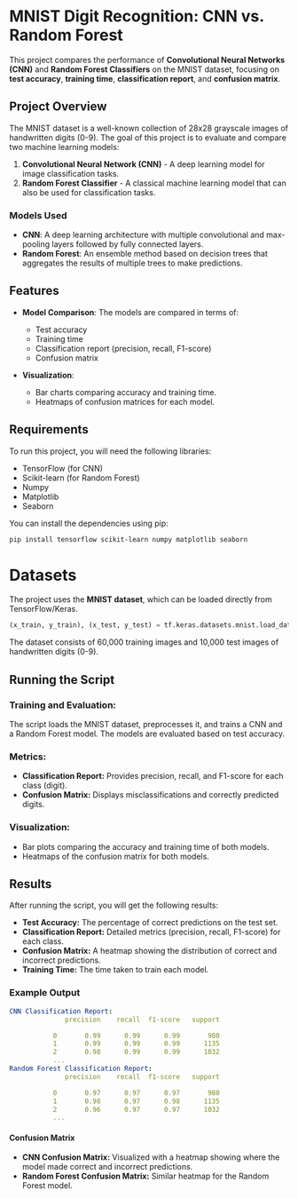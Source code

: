 # MNIST Digit Recognition: CNN vs. Random Forest

This project compares the performance of **Convolutional Neural Networks (CNN)** and **Random Forest Classifiers** on the MNIST dataset, focusing on **test accuracy**, **training time**, **classification report**, and **confusion matrix**.

## Project Overview

The MNIST dataset is a well-known collection of 28x28 grayscale images of handwritten digits (0-9). The goal of this project is to evaluate and compare two machine learning models:

1. **Convolutional Neural Network (CNN)** - A deep learning model for image classification tasks.
2. **Random Forest Classifier** - A classical machine learning model that can also be used for classification tasks.

### Models Used
- **CNN**: A deep learning architecture with multiple convolutional and max-pooling layers followed by fully connected layers.
- **Random Forest**: An ensemble method based on decision trees that aggregates the results of multiple trees to make predictions.

## Features

- **Model Comparison**: The models are compared in terms of:
  - Test accuracy
  - Training time
  - Classification report (precision, recall, F1-score)
  - Confusion matrix

- **Visualization**: 
  - Bar charts comparing accuracy and training time.
  - Heatmaps of confusion matrices for each model.

## Requirements

To run this project, you will need the following libraries:
- TensorFlow (for CNN)
- Scikit-learn (for Random Forest)
- Numpy
- Matplotlib
- Seaborn

You can install the dependencies using pip:

```bash
pip install tensorflow scikit-learn numpy matplotlib seaborn
```

# Datasets

The project uses the **MNIST dataset**, which can be loaded directly from TensorFlow/Keras.

```python
(x_train, y_train), (x_test, y_test) = tf.keras.datasets.mnist.load_data()
```
The dataset consists of 60,000 training images and 10,000 test images of handwritten digits (0-9).

## Running the Script

### Training and Evaluation:
The script loads the MNIST dataset, preprocesses it, and trains a CNN and a Random Forest model. The models are evaluated based on test accuracy.

### Metrics:
- **Classification Report:** Provides precision, recall, and F1-score for each class (digit).
- **Confusion Matrix:** Displays misclassifications and correctly predicted digits.

### Visualization:
- Bar plots comparing the accuracy and training time of both models.
- Heatmaps of the confusion matrix for both models.

## Results

After running the script, you will get the following results:

- **Test Accuracy:** The percentage of correct predictions on the test set.
- **Classification Report:** Detailed metrics (precision, recall, F1-score) for each class.
- **Confusion Matrix:** A heatmap showing the distribution of correct and incorrect predictions.
- **Training Time:** The time taken to train each model.

### Example Output

```yaml
CNN Classification Report:
              precision    recall  f1-score   support

           0       0.99      0.99      0.99       980
           1       0.99      0.99      0.99      1135
           2       0.98      0.99      0.99      1032
           ...
Random Forest Classification Report:
              precision    recall  f1-score   support

           0       0.97      0.97      0.97       980
           1       0.98      0.97      0.98      1135
           2       0.96      0.97      0.97      1032
           ...
```

#### Confusion Matrix
- **CNN Confusion Matrix:** Visualized with a heatmap showing where the model made correct and incorrect predictions.
- **Random Forest Confusion Matrix:** Similar heatmap for the Random Forest model.
